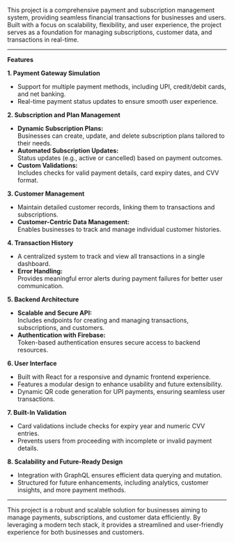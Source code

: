 This project is a comprehensive payment and subscription management system, providing seamless financial transactions for businesses and users. Built with a focus on scalability, flexibility, and user experience, the project serves as a foundation for managing subscriptions, customer data, and transactions in real-time.

---

**Features**

**1. Payment Gateway Simulation**
- Support for multiple payment methods, including UPI, credit/debit cards, and net banking.
- Real-time payment status updates to ensure smooth user experience.

**2. Subscription and Plan Management**
- **Dynamic Subscription Plans:**  
  Businesses can create, update, and delete subscription plans tailored to their needs.
- **Automated Subscription Updates:**  
  Status updates (e.g., active or cancelled) based on payment outcomes.
- **Custom Validations:**  
  Includes checks for valid payment details, card expiry dates, and CVV format.

**3. Customer Management**
- Maintain detailed customer records, linking them to transactions and subscriptions.
- **Customer-Centric Data Management:**  
  Enables businesses to track and manage individual customer histories.

**4. Transaction History**
- A centralized system to track and view all transactions in a single dashboard.
- **Error Handling:**  
  Provides meaningful error alerts during payment failures for better user communication.

**5. Backend Architecture**
- **Scalable and Secure API:**  
  Includes endpoints for creating and managing transactions, subscriptions, and customers.
- **Authentication with Firebase:**  
  Token-based authentication ensures secure access to backend resources.

**6. User Interface**
- Built with React for a responsive and dynamic frontend experience.
- Features a modular design to enhance usability and future extensibility.
- Dynamic QR code generation for UPI payments, ensuring seamless user transactions.

**7. Built-In Validation**
- Card validations include checks for expiry year and numeric CVV entries.
- Prevents users from proceeding with incomplete or invalid payment details.

**8. Scalability and Future-Ready Design**
- Integration with GraphQL ensures efficient data querying and mutation.
- Structured for future enhancements, including analytics, customer insights, and more payment methods.

---

This project is a robust and scalable solution for businesses aiming to manage payments, subscriptions, and customer data efficiently. By leveraging a modern tech stack, it provides a streamlined and user-friendly experience for both businesses and customers.
